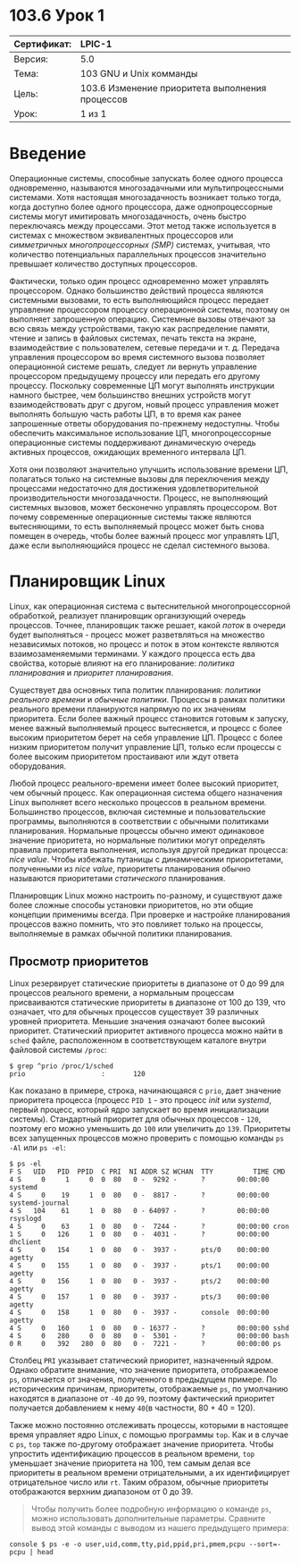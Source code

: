 # 103.6 Урок 1

| Сертификат:   | LPIC-1                                      |
|:--------------|:--------------------------------------------|
| Версия:       | 5.0                                         |
| Тема:         | 103 GNU и Unix комманды                     |                           
| Цель:         | 103.6 Изменение приоритета выполнения процессов |
| Урок:         | 1 из 1                                      |


# Введение

Операционные системы, способные запускать более одного процесса одновременно, называются многозадачными или мультипроцессными системами. Хотя настоящая многозадачность возникает только тогда, когда доступно более одного процессора, даже однопроцессорные системы могут имитировать многозадачность, очень быстро переключаясь между процессами. Этот метод также используется в системах с множеством эквивалентных процессоров или *симметричных многопроцессорных (SMP)* системах, учитывая, что количество потенциальных параллельных процессов значительно превышает количество доступных процессоров.

Фактически, только один процесс одновременно может управлять процессором. Однако большинство действий процесса являются системными вызовами, то есть выполняющийся процесс передает управление процессором процессу операционной системы, поэтому он выполняет запрошенную операцию. Системные вызовы отвечают за всю связь между устройствами, такую как распределение памяти, чтение и запись в файловых системах, печать текста на экране, взаимодействие с пользователем, сетевые передачи и т. д. Передача управления процессором во время системного вызова позволяет операционной системе решать, следует ли вернуть управление процессором предыдущему процессу или передать его другому процессу. Поскольку современные ЦП могут выполнять инструкции намного быстрее, чем большинство внешних устройств могут взаимодействовать друг с другом, новый процесс управления может выполнять большую часть работы ЦП, в то время как ранее запрошенные ответы оборудования по-прежнему недоступны. Чтобы обеспечить максимальное использование ЦП, многопроцессорные операционные системы поддерживают динамическую очередь активных процессов, ожидающих временного интервала ЦП.

Хотя они позволяют значительно улучшить использование времени ЦП, полагаться только на системные вызовы для переключения между процессами недостаточно для достижения удовлетворительной производительности многозадачности. Процесс, не выполняющий системных вызовов, может бесконечно управлять процессором. Вот почему современные операционные системы также являются вытесняющими, то есть выполняемый процесс может быть снова помещен в очередь, чтобы более важный процесс мог управлять ЦП, даже если выполняющийся процесс не сделал системного вызова.


# Планировщик Linux

Linux, как операционная система с вытеснительной многопроцессорной обработкой, реализует планировщик организующий очередь процессов. Точнее, планировщик также решает, какой *поток* в очереди будет выполняться - процесс может разветвляться на множество независимых потоков, но процесс и поток в этом контексте являются взаимозаменяемыми терминами. У каждого процесса есть два свойства, которые влияют на его планирование: *политика планирования* и *приоритет планирования*.

Существует два основных типа политик планирования: *политики реального времени* и *обычные политики*. Процессы в рамках политики реального времени планируются напрямую по их значениям приоритета. Если более важный процесс становится готовым к запуску, менее важный выполняемый процесс вытесняется, и процесс с более высоким приоритетом берет на себя управление ЦП. Процесс с более низким приоритетом получит управление ЦП, только если процессы с более высоким приоритетом простаивают или ждут ответа оборудования.

Любой процесс реального-времени имеет более высокий приоритет, чем обычный процесс. Как операционная система общего назначения Linux выполняет всего несколько процессов в реальном времени. Большинство процессов, включая системные и пользовательские программы, выполняются в соответствии с обычными политиками планирования. Нормальные процессы обычно имеют одинаковое значение приоритета, но нормальные политики могут определять правила приоритета выполнения, используя другой предикат процесса: *nice value*. Чтобы избежать путаницы с динамическими приоритетами, полученными из *nice value*, приоритеты планирования обычно называются приоритетами *статического* планирования.

Планировщик Linux можно настроить по-разному, и существуют даже более сложные способы установки приоритетов, но эти общие концепции применимы всегда. При проверке и настройке планирования процессов важно помнить, что это повлияет только на процессы, выполняемые в рамках обычной политики планирования.

## Просмотр приоритетов

Linux резервирует статические приоритеты в диапазоне от 0 до 99 для процессов реального времени, а нормальным процессам присваиваются статические приоритеты в диапазоне от 100 до 139, что означает, что для обычных процессов существует 39 различных уровней приоритета. Меньшие значения означают более высокий приоритет. Статический приоритет активного процесса можно найти в `sched` файле, расположенном в соответствующем каталоге внутри файловой системы `/proc`:
```
$ grep ^prio /proc/1/sched
prio                   :       120
```

Как показано в примере, строка, начинающаяся с `prio`, дает значение приоритета процесса (процесс `PID 1` - это процесс *init* или *systemd*, первый процесс, который ядро запускает во время инициализации системы). Стандартный приоритет для обычных процессов - `120`, поэтому его можно уменьшить до `100` или увеличить до `139`. Приоритеты всех запущенных процессов можно проверить с помощью команды `ps -Al` или `ps -el`:
```console
$ ps -el
F S   UID   PID  PPID  C PRI  NI ADDR SZ WCHAN  TTY          TIME CMD
4 S     0     1     0  0  80   0 -  9292 -      ?        00:00:00 systemd
4 S     0    19     1  0  80   0 -  8817 -      ?        00:00:00 systemd-journal
4 S   104    61     1  0  80   0 - 64097 -      ?        00:00:00 rsyslogd
4 S     0    63     1  0  80   0 -  7244 -      ?        00:00:00 cron
1 S     0   126     1  0  80   0 -  4031 -      ?        00:00:00 dhclient
4 S     0   154     1  0  80   0 -  3937 -      pts/0    00:00:00 agetty
4 S     0   155     1  0  80   0 -  3937 -      pts/1    00:00:00 agetty
4 S     0   156     1  0  80   0 -  3937 -      pts/2    00:00:00 agetty
4 S     0   157     1  0  80   0 -  3937 -      pts/3    00:00:00 agetty
4 S     0   158     1  0  80   0 -  3937 -      console  00:00:00 agetty
4 S     0   160     1  0  80   0 - 16377 -      ?        00:00:00 sshd
4 S     0   280     0  0  80   0 -  5301 -      ?        00:00:00 bash
0 R     0   392   280  0  80   0 -  7221 -      ?        00:00:00 ps
```

Столбец `PRI` указывает статический приоритет, назначенный ядром. Однако обратите внимание, что значение приоритета, отображаемое `ps`, отличается от значения, полученного в предыдущем примере. По историческим причинам, приоритеты, отображаемые `ps`, по умолчанию находятся в диапазоне от `-40` до `99`, поэтому фактический приоритет получается добавлением к нему `40`(в частности, 80 + 40 = 120).

Также можно постоянно отслеживать процессы, которыми в настоящее время управляет ядро Linux, с помощью программы `top`. Как и в случае с `ps`, `top` также по-другому отображает значение приоритета. Чтобы упростить идентификацию процессов в реальном времени, `top` уменьшает значение приоритета на 100, тем самым делая все приоритеты в реальном времени отрицательными, а их идентифицирует отрицательное число или `rt`. Таким образом, обычные приоритеты отображаются верхним диапазоном от 0 до 39.

> Чтобы получить более подробную информацию о команде `ps`, можно использовать дополнительные параметры. Сравните вывод этой команды с выводом из нашего предыдущего примера:  
```
console $ ps -e -o user,uid,comm,tty,pid,ppid,pri,pmem,pcpu --sort=-pcpu | head
```
